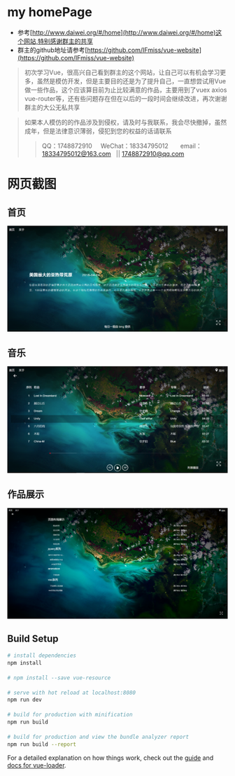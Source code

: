 # my homePage

* 参考[http://www.daiwei.org/#/home](http://www.daiwei.org/#/home)这个网站,特别感谢群主的共享
* 群主的github地址请参考[https://github.com/IFmiss/vue-website](https://github.com/IFmiss/vue-website)

> 初次学习Vue，很高兴自己看到群主的这个网站，让自己可以有机会学习更多，虽然是模仿开发，但是主要目的还是为了提升自己，一直想尝试用Vue做一些作品，这个应该算目前为止比较满意的作品，主要用到了vuex axios vue-router等，还有些问题存在但在以后的一段时间会继续改进，再次谢谢群主的大公无私共享

> 如果本人模仿的的作品涉及到侵权，请及时与我联系，我会尽快撤掉，虽然成年，但是法律意识薄弱，侵犯到您的权益的话请联系
> > QQ：1748872910    
> > WeChat：18334795012      
> > email：18334795012@163.com   ||    1748872910@qq.com

# 网页截图

## 首页
![我是图片](https://github.com/vvvvvvvvvvip/new/blob/master/image/%E9%A6%96%E9%A1%B5.png?raw=true)

## 音乐
![我是图片](https://github.com/vvvvvvvvvvip/new/blob/master/image/%E9%9F%B3%E4%B9%90.png?raw=true)

## 作品展示
![我是图片](https://github.com/vvvvvvvvvvip/new/blob/master/image/%E4%BD%9C%E5%93%81.png?raw=true)

## Build Setup

``` bash
# install dependencies
npm install

# npm install --save vue-resource

# serve with hot reload at localhost:8080
npm run dev

# build for production with minification
npm run build

# build for production and view the bundle analyzer report
npm run build --report
```

For a detailed explanation on how things work, check out the [guide](http://vuejs-templates.github.io/webpack/) and [docs for vue-loader](http://vuejs.github.io/vue-loader).
